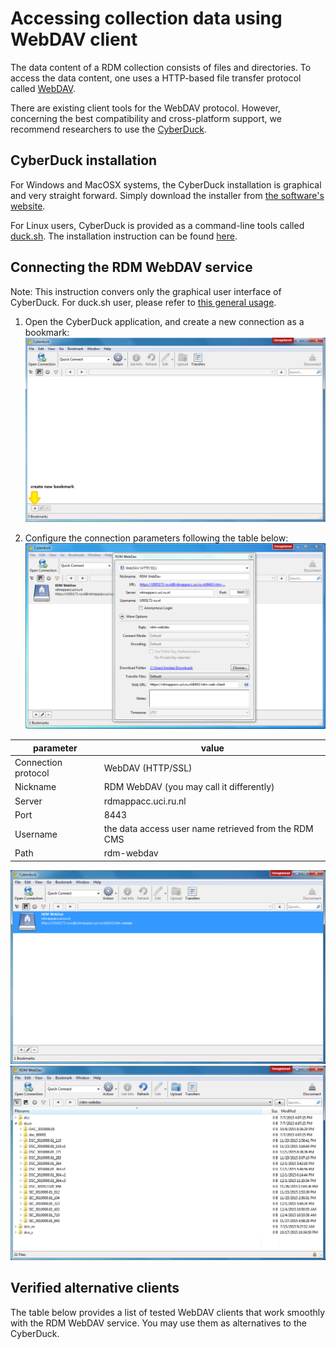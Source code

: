 # Accessing collection data using WebDAV client

The data content of a RDM collection consists of files and directories. To access the data content, one uses a HTTP-based file transfer protocol called [WebDAV](https://en.wikipedia.org/wiki/WebDAV).

There are existing client tools for the WebDAV protocol.  However, concerning the best compatibility and cross-platform support, we recommend researchers to use the [CyberDuck](https://cyberduck.io).

## CyberDuck installation

For Windows and MacOSX systems, the CyberDuck installation is graphical and very straight forward.  Simply download the installer from [the software's website](https://cyberduck.io).

For Linux users, CyberDuck is provided as a command-line tools called [duck.sh](https://duck.sh).  The installation instruction can be found [here](https://trac.cyberduck.io/wiki/help/en/howto/cli#Linux).

## Connecting the RDM WebDAV service

Note: This instruction convers only the graphical user interface of CyberDuck. For duck.sh user, please refer to [this general usage](https://trac.cyberduck.io/wiki/help/en/howto/cli#Usage).

1. Open the CyberDuck application, and create a new connection as a bookmark:
![](screenshots/cyberduck_new_bookmark.png)

2. Configure the connection parameters following the table below:
![](screenshots/cyberduck_webdav_config.png)

| parameter           | value |
| ------------------- | ----- |
| Connection protocol | WebDAV (HTTP/SSL) |
| Nickname            | RDM WebDAV (you may call it differently) |
| Server              | rdmappacc.uci.ru.nl |
| Port                | 8443 |
| Username            | the data access user name retrieved from the RDM CMS |
| Path                | rdm-webdav |

![](screenshots/cyberduck_connect_via_bookmark.png)
![](screenshots/cyberduck_file_browser.png)

## Verified alternative clients

The table below provides a list of tested WebDAV clients that work smoothly with the RDM WebDAV service.  You may use them as alternatives to the CyberDuck.
